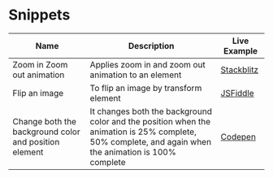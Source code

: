 # Snippets

| Name                                                  | Description                                                                                                                                           | Live Example                                                                           |
| ----------------------------------------------------- | ----------------------------------------------------------------------------------------------------------------------------------------------------- | -------------------------------------------------------------------------------------- |
| Zoom in Zoom out animation                            | Applies zoom in and zoom out animation to an element                                                                                                  | [Stackblitz](https://stackblitz.com/edit/css-zoomin-zoomout-animation?file=index.html) |
| Flip an image                                         | To flip an image by transform element                                                                                                                 | [JSFiddle](https://jsfiddle.net/roz3t8je/1)                                            |
| Change both the background color and position element | It changes both the background color and the position when the animation is 25% complete, 50% complete, and again when the animation is 100% complete | [Codepen](https://codepen.io/anushri20/pen/GRqRepQ)                                    |
